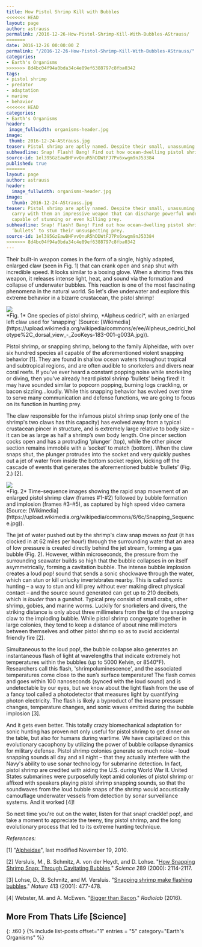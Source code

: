 ```yaml
---
title: How Pistol Shrimp Kill with Bubbles
<<<<<<< HEAD
layout: page
author: astrauss
permalink: /2016-12-26-How-Pistol-Shrimp-Kill-With-Bubbles-AStrauss/
=======
date: 2016-12-26 00:00:00 Z
permalink: "/2016-12-26-How-Pistol-Shrimp-Kill-With-Bubbles-AStrauss/"
categories:
- Earth's Organisms
>>>>>>> 8d4bc04f94a0bda34c4e89ef6388797c8fba0342
tags:
- pistol shrimp
- predator
- adaptation
- marine
- behavior
<<<<<<< HEAD
categories:
- Earth's Organisms
header:
 image_fullwidth: organisms-header.jpg
image:
 thumb: 2016-12-24-AStrauss.jpg
teaser: Pistol shrimp are aptly named. Despite their small, unassuming presence, they carry with them an impressive weapon that can discharge powerful underwater ‘bullets’ capable of stunning or even killing prey.
subheadline: Snap! Flash! Bang! Find out how ocean-dwelling pistol shrimp fire bubble ‘bullets’ to stun their unsuspecting prey.
source-id: 1el395GzEawBHFvvQnuR5hDDWtFJ7Px6xwgm9nJ53384
published: true
=======
layout: page
author: astrauss
header:
  image_fullwidth: organisms-header.jpg
image:
  thumb: 2016-12-24-AStrauss.jpg
teaser: Pistol shrimp are aptly named. Despite their small, unassuming presence, they
  carry with them an impressive weapon that can discharge powerful underwater ‘bullets’
  capable of stunning or even killing prey.
subheadline: Snap! Flash! Bang! Find out how ocean-dwelling pistol shrimp fire bubble
  ‘bullets’ to stun their unsuspecting prey.
source-id: 1el395GzEawBHFvvQnuR5hDDWtFJ7Px6xwgm9nJ53384
>>>>>>> 8d4bc04f94a0bda34c4e89ef6388797c8fba0342
---
```


Their built-in weapon comes in the form of a single, highly adapted, enlarged claw (seen in Fig. 1) that can crank open and snap shut with incredible speed. It looks similar to a boxing glove. When a shrimp fires this weapon, it releases intense light, heat, and sound via the formation and collapse of underwater bubbles. This reaction is one of the most fascinating phenomena in the natural world. So let's dive underwater and explore this extreme behavior in a bizarre crustacean, the pistol shrimp! 

<img src="https://upload.wikimedia.org/wikipedia/commons/e/ee/Alpheus_cedrici_holotype%2C_dorsal_view_-_ZooKeys-183-001-g003A.jpg">
<br>
*Fig. 1* One species of pistol shrimp, *Alpheus cedrici*, with an enlarged left claw used for 'snapping' (Source: [Wikimedia](https://upload.wikimedia.org/wikipedia/commons/e/ee/Alpheus_cedrici_holotype%2C_dorsal_view_-_ZooKeys-183-001-g003A.jpg)).

Pistol shrimp, or snapping shrimp, belong to the family Alpheidae, with over six hundred species all capable of the aforementioned violent snapping behavior [1]. They are found in shallow ocean waters throughout tropical and subtropical regions, and are often audible to snorkelers and divers near coral reefs. If you've ever heard a constant popping noise while snorkeling or diving, then you’ve already heard pistol shrimp 'bullets’ being fired! It may have sounded similar to popcorn popping, burning logs crackling, or bacon sizzling…loudly. While this snapping behavior has evolved over time to serve many communication and defense functions, we are going to focus on its function in hunting prey.

The claw responsible for the infamous pistol shrimp snap (only one of the shrimp's two claws has this capacity) has evolved away from a typical crustacean pincer in structure, and is extremely large relative to body size – it can be as large as half a shrimp’s own body length. One pincer section cocks open and has a protruding 'plunger’ (top), while the other pincer section remains immobile with a ‘socket’ to match (bottom). When the claw snaps shut, the plunger protrudes into the socket and very quickly pushes out a jet of water from inside the bottom socket region, kicking off the cascade of events that generates the aforementioned bubble ‘bullets’ (Fig. 2.) [2].

<img src="https://upload.wikimedia.org/wikipedia/commons/6/6c/Snapping_Sequence.jpg">
<br>
*Fig. 2* Time-sequence images showing the rapid snap movement of an enlarged pistol shrimp claw (frames #1-#2) followed by bubble formation and implosion (frames #3-#5), as captured by high speed video camera (Source: [Wikimedia](https://upload.wikimedia.org/wikipedia/commons/6/6c/Snapping_Sequence.jpg)).

The jet of water pushed out by the shrimp's claw snap moves *so fast* (it has clocked in at 62 miles per hour!) through the surrounding water that an area of low pressure is created directly behind the jet stream, forming a gas bubble (Fig. 2). However, within microseconds, the pressure from the surrounding seawater builds so high that the bubble collapses in on itself asymmetrically, forming a cavitation bubble. The intense bubble implosion creates a loud pop! sound that sends a sonic shockwave through the water, which can stun or kill unlucky invertebrates nearby. This is called sonic hunting – a way to stun and kill prey without ever making direct physical contact – and the source sound generated can get up to 210 decibels, which is *louder* than a gunshot. Typical prey consist of small crabs, other shrimp, gobies, and marine worms. Luckily for snorkelers and divers, the striking distance is only about three millimeters from the tip of the snapping claw to the imploding bubble. While pistol shrimp congregate together in large colonies, they tend to keep a distance of about nine millimeters between themselves and other pistol shrimp so as to avoid accidental friendly fire [2].

Simultaneous to the loud pop!, the bubble collapse also generates an instantaneous flash of light at wavelengths that indicate extremely hot temperatures within the bubbles (up to 5000 Kelvin, or 8540°F). Researchers call this flash, 'shrimpoluminescence', and the associated temperatures come close to the sun’s surface temperature! The flash comes and goes within 100 nanoseconds (synced with the loud sound) and is undetectable by our eyes, but we know about the light flash from the use of a fancy tool called a photodetector that measures light by quantifying photon electricity. The flash is likely a byproduct of the insane pressure changes, temperature changes, and sonic waves emitted during the bubble implosion [3]. 

And it gets even better. This totally crazy biomechanical adaptation for sonic hunting has proven not only useful for pistol shrimp to get dinner on the table, but also for humans during wartime. We have capitalized on this evolutionary cacophony by utilizing the power of bubble collapse dynamics for military defense. Pistol shrimp colonies generate so much noise – loud snapping sounds all day and all night – that they actually interfere with the Navy's ability to use sonar technology for submarine detection. In fact, pistol shrimp are credited with aiding the U.S. during World War II. United States submarines were purposefully kept amid colonies of pistol shrimp or affixed with speakers playing pistol shrimp snapping sounds, so that the soundwaves from the loud bubble snaps of the shrimp would acoustically camouflage underwater vessels from detection by sonar surveillance systems. And it worked [4]!

So next time you're out on the water, listen for that snap! crackle! pop!, and take a moment to appreciate the teeny, tiny pistol shrimp, and the long evolutionary process that led to its extreme hunting technique.

*References:*

[1] "[Alpheidae](http://www.eol.org/pages/1239/overview)", last modified November 19, 2010.

[2] Versluis, M.,  B. Schmitz, A. von der Heydt, and D. Lohse. "[How Snapping Shrimp Snap: Through Cavitating Bubbles](http://science.sciencemag.org/content/289/5487/2114)." *Science* 289 (2000): 2114-2117.

[3] Lohse, D., B. Schmitz, and M. Versluis. "[Snapping shrimp make flashing bubbles](http://www.nature.com/nature/journal/v413/n6855/abs/413477a0.html)." *Nature* 413 (2001): 477-478.

[4] Webster, M. and A. McEwen. "[Bigger than Bacon](http://www.radiolab.org/story/bigger-bacon/)." *Radiolab* (2016).

## More From Thats Life [Science]
{: .t60 }
{% include list-posts offset="1" entries = "5" category="Earth's Organisms" %}